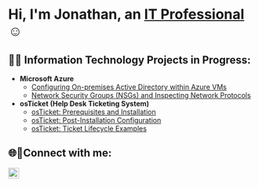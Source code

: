 <h1>Hi, I'm Jonathan, an <a href="https://www.linkedin.com/in/jonathan-jimenez-b86862252">IT Professional</a>☺</h1>

<h2>👨‍💻 Information Technology Projects in Progress:</h2>

- <b>Microsoft Azure</b>
  - [Configuring On-premises Active Directory within Azure VMs](https://github.com/JJ-IT-Professional/configure-ad)
  - [Network Security Groups (NSGs) and Inspecting Network Protocols](https://github.com/JJ-IT-Professional/azure-network-protocols)
- <b>osTicket (Help Desk Ticketing System)</b>
  - [osTicket: Prerequisites and Installation](https://github.com/JJ-IT-Professional/osticket-prereqs)
  - [osTicket: Post-Installation Configuration](https://github.com/JJ-IT-Professional/post-install-config)
  - [osTicket: Ticket Lifecycle Examples](https://github.com/JJ-IT-Professional/ticket-lifecycle)

<h2>🌐🤝Connect with me:</h2>

[<img align="left" alt="Jonathan | LinkedIn" width="22px" src="https://cdn.jsdelivr.net/npm/simple-icons@v3/icons/linkedin.svg" />][linkedin]

[linkedin]: https://www.linkedin.com/in/jonathan-jimenez-b86862252
